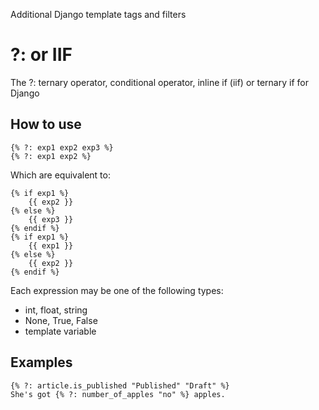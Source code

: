 Additional Django template tags and filters

# ?: or IIF
The ?: ternary operator, conditional operator, inline if (iif) or ternary if for Django

## How to use
	{% ?: exp1 exp2 exp3 %}
	{% ?: exp1 exp2 %}

Which are equivalent to:

	{% if exp1 %}
		{{ exp2 }}
	{% else %}
		{{ exp3 }}
	{% endif %}
	{% if exp1 %}
		{{ exp1 }}
	{% else %}
		{{ exp2 }}
	{% endif %}
Each expression may be one of the following types:
* int, float, string
* None, True, False
* template variable

## Examples
	{% ?: article.is_published "Published" "Draft" %}
	She's got {% ?: number_of_apples "no" %} apples.
